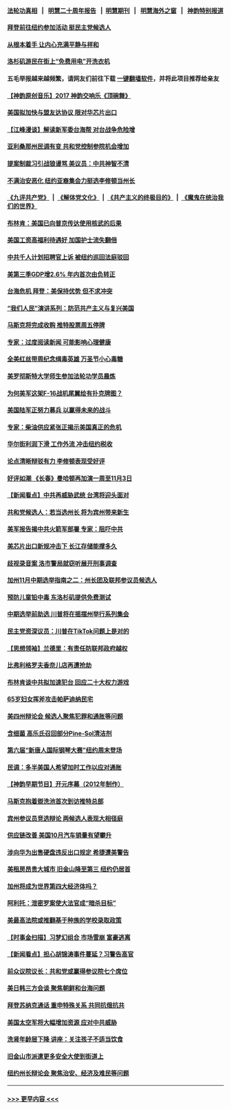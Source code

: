 #### [法轮功真相](https://github.com/gfw-breaker/truth/blob/master/README.md?t=0) &nbsp;&nbsp;|&nbsp;&nbsp; [明慧二十周年报告](https://github.com/gfw-breaker/mh-reports/blob/master/README.md?t=0) &nbsp;&nbsp;|&nbsp;&nbsp;[明慧期刊](https://github.com/gfw-breaker/mh-qikan) &nbsp;&nbsp;|&nbsp;&nbsp; [明慧海外之窗](https://github.com/gfw-breaker/mh-news/blob/master/README.md?t=0) &nbsp;&nbsp;|&nbsp;&nbsp; [神韵特别报道](https://github.com/gfw-breaker/mh-news/blob/master/shenyun.md?t=0)
#### [拜登前往纽约参加活动 挺民主党候选人](../pages/nsc412/n13854248.md?t=10281101) 
#### [从根本着手 让内心充满平静与祥和](../pages/nsc412/n13854337.md?t=10281101) 
#### [洛杉矶游民在街上“免费用电”开洗衣机](../pages/nsc412/n13854292.md?t=10281101) 
#### 五毛举报越来越频繁，请网友们前往下载 [一键翻墙软件](https://github.com/gfw-breaker/ssr-accounts)，并将此项目推荐给亲友
#### [【神韵原创音乐】2017 神韵交响乐《顶碗舞》](../pages/nsc412/n13854148.md?t=10281101) 
#### [美国拟加快与盟友达协议 限对华芯片出口](../pages/nsc412/n13854250.md?t=10281101) 
#### [【江峰漫谈】解读新军委台海帮 对台战争危险增](../pages/nsc412/n13854158.md?t=10281101) 
#### [亚利桑那州民调有变 共和党控制参院机会增加](../pages/nsc412/n13854185.md?t=10281101) 
#### [提案制裁习引战狼谩骂 美议员：中共神智不清](../pages/nsc412/n13854155.md?t=10281101) 
#### [不满治安恶化 纽约亚裔集会力挺选李修顿当州长](../pages/nsc412/n13853706.md?t=10281101) 
#### [《九评共产党》](https://github.com/begood0513/9ping.md/blob/master/README.md) &nbsp;|&nbsp; [《解体党文化》](../../../../jtdwh.md/blob/master/README.md)  &nbsp;|&nbsp; [《共产主义的终极目的》](../../../../gczydzjmd.md/blob/master/README.md) &nbsp;|&nbsp; [《魔鬼在统治我们的世界》](../../../../mgztzwmdsj.md/blob/master/README.md) 
#### [布林肯：美国已向普京传达使用核武的后果](../pages/nsc412/n13854141.md?t=10281101) 
#### [美国工资高福利待遇好 加国护士流失翻倍](../pages/nsc412/n13854103.md?t=10281101) 
#### [中共千人计划招聘官上诉 被纽约巡回法庭驳回](../pages/nsc412/n13853658.md?t=10281101) 
#### [美第三季GDP增2.6% 年内首次由负转正](../pages/nsc412/n13854063.md?t=10281101) 
#### [台海危机 拜登：美保持优势 但不求冲突](../pages/nsc412/n13854087.md?t=10281101) 
#### [“我们人民”演讲系列：防范共产主义与复兴美国](../pages/nsc412/n13854098.md?t=10281101) 
#### [马斯克将完成收购 推特股票周五停牌](../pages/nsc412/n13853984.md?t=10281101) 
#### [专家：过度阅读新闻 可能影响心理健康](../pages/nsc412/n13853576.md?t=10281101) 
#### [全美红丝带周纪念缉毒英雄 万圣节小心毒糖](../pages/nsc412/n13853675.md?t=10281101) 
#### [美罗彻斯特大学师生参加法轮功学员晨炼](../pages/nsc412/n13853575.md?t=10281101) 
#### [为何美军这架F-16战机尾翼绘有扑克牌图？](../pages/nsc412/n13853814.md?t=10281101) 
#### [美国陆军正努力募兵 以赢得未来的战斗](../pages/nsc412/n13853676.md?t=10281101) 
#### [专家：柴油供应紧张正揭示美国真正的危机](../pages/nsc412/n13853562.md?t=10281101) 
#### [华尔街利润下滑 工作外流 冲击纽约税收](../pages/nsc412/n13853631.md?t=10281101) 
#### [论点清晰辩驳有力 李修顿表现受好评](../pages/nsc412/n13853710.md?t=10281101) 
#### [好评如潮 《长春》曼哈顿再加演一周至11月3日](../pages/nsc412/n13853726.md?t=10281101) 
#### [【新闻看点】中共再威胁武统 台湾将迎头面对](../pages/nsc412/n13853518.md?t=10281101) 
#### [共和党候选人：若当选州长 将为宾州带来新生](../pages/nsc412/n13853702.md?t=10281101) 
#### [美军报告揭中共火箭军部署 专家：阻吓中共](../pages/nsc412/n13852693.md?t=10281101) 
#### [美芯片出口新规冲击下 长江存储能撑多久](../pages/nsc412/n13853534.md?t=10281101) 
#### [歧视录音案 洛市警局就窃听展开刑事调查](../pages/nsc412/n13853667.md?t=10281101) 
#### [加州11月中期选举指南之二：州长团及联邦参议员候选人](../pages/nsc412/n13853637.md?t=10281101) 
#### [预防儿童铅中毒 东洛杉矶提供免费测试](../pages/nsc412/n13853626.md?t=10281101) 
#### [中期选举前助选 川普将在摇摆州举行系列集会](../pages/nsc412/n13853546.md?t=10281101) 
#### [民主党资深议员：川普在TikTok问题上是对的](../pages/nsc412/n13853556.md?t=10281101) 
#### [【思想领袖】兰德里：有责任防联邦政府越权](../pages/nsc412/n13836377.md?t=10281101) 
#### [比弗利格罗夫香奈儿店再遭抢劫](../pages/nsc412/n13853564.md?t=10281101) 
#### [布林肯谈中共拟加速犯台 回应二十大权力游戏](../pages/nsc412/n13853535.md?t=10281101) 
#### [65岁妇女挥斧攻击帕萨迪纳民宅](../pages/nsc412/n13853551.md?t=10281101) 
#### [美四州辩论会 候选人聚焦犯罪和通胀等问题](../pages/nsc412/n13853476.md?t=10281101) 
#### [含细菌 高乐氏召回部分Pine-Sol清洁剂](../pages/nsc412/n13853532.md?t=10281101) 
#### [第六届“新唐人国际钢琴大赛”纽约周末登场](../pages/nsc412/n13853512.md?t=10281101) 
#### [民调：多半美国人希望加时工作以应对通胀](../pages/nsc412/n13853477.md?t=10281101) 
#### [【神韵早期节目】开元序幕（2012年制作）](../pages/nsc412/n13853490.md?t=10281101) 
#### [马斯克抱着盥洗池首次到访推特总部](../pages/nsc412/n13853487.md?t=10281101) 
#### [宾州参议员竞选辩论 两候选人表现大相径庭](../pages/nsc412/n13853416.md?t=10281101) 
#### [供应链改善 美国10月汽车销量有望攀升](../pages/nsc412/n13853459.md?t=10281101) 
#### [涉向华为出售硬盘违反出口规定 希捷遭美警告](../pages/nsc412/n13853447.md?t=10281101) 
#### [美租房昂贵大城市 旧金山降至第三 纽约仍居首](../pages/nsc412/n13852975.md?t=10281101) 
#### [加州将成为世界第四大经济体吗？](../pages/nsc412/n13853043.md?t=10281101) 
#### [阿利托：泄密罗案使大法官成“暗杀目标”](../pages/nsc412/n13853440.md?t=10281101) 
#### [美最高法院或推翻基于种族的学校录取政策](../pages/nsc412/n13853432.md?t=10281101) 
#### [【时事金扫描】习梦幻组合 市场雪崩 富豪逃离](../pages/nsc412/n13853270.md?t=10281101) 
#### [【新闻看点】担心胡锦涛事件蔓延？习警告高官](../pages/nsc412/n13852674.md?t=10281101) 
#### [前众议院议长：共和党或赢得参议院七个席位](../pages/nsc412/n13853291.md?t=10281101) 
#### [美日韩三方会谈 聚焦朝鲜和台海问题](../pages/nsc412/n13853237.md?t=10281101) 
#### [拜登苏纳克通话 重申特殊关系 共同抗俄抗共](../pages/nsc412/n13853263.md?t=10281101) 
#### [美国太空军将大幅增加资源 应对中共威胁](../pages/nsc412/n13853146.md?t=10281101) 
#### [洗肾年龄层下降 讲座：关注孩子不适当饮食](../pages/nsc412/n13852879.md?t=10281101) 
#### [旧金山市派遣更多安全大使到街道上](../pages/nsc412/n13853027.md?t=10281101) 
#### [纽约州长辩论会 聚焦治安、经济及难民等问题](../pages/nsc412/n13852910.md?t=10281101) 

----
#### [ >>> 更早内容 <<< ](../indexes/nsc412-earlier.md)

